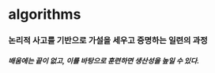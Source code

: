 # algorithms

<h3>논리적 사고를 기반으로 가설을 세우고 증명하는 일련의 과정</h3>
<h5>배움에는 끝이 없고, 이를 바탕으로 훈련하면 생산성을 높일 수 있다.</h5>
